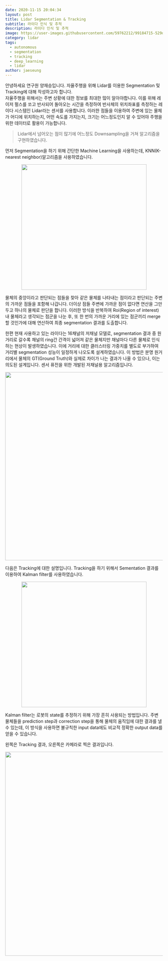 ```yaml
---
date: 2020-11-15 20:04:34
layout: post
title: Lidar Segmentation & Tracking
subtitle: 라이다 인식 및 추적
description: 라이다 인식 및 추적
image: https://user-images.githubusercontent.com/59762212/99184715-529d2d00-2788-11eb-8c1e-ff6be33e5554.png
category: lidar
tags:
  - autonomous
  - segmentation
  - tracking
  - deep_learning
  - lidar
author: jaeseung
---
```

안녕하세요 연구원 양재승입니다. 자율주행을 위해 Lidar를 이용한 Segmentation 및 Tracking에 대해 작성하고자 합니다.  
자율주행을 위해서는 주변 상황에 대한 정보를 최대한 많이 알아야합니다. 이를 위해 레이저 펄스를 쏘고 반사되어 돌아오는 시간을 측정하여 반사체의 위치좌표를 측정하는 레이다 시스템인 Lidar라는 센서를 사용합니다. 이러한 점들을 이용하여 주변에 있는 물체가 어디에 위치하는지, 어떤 속도를 가지는지, 크기는 어느정도인지 알 수 있어야 주행을 위한 데이터로 활용이 가능합니다.  
  

> Lidar에서 넘어오는 점이 많기에 어느정도 Downsampling을 거쳐 알고리즘을 구현하였습니다.  
  
  
먼저 Segmentation을 하기 위해 간단한 Machine Learning을 사용하는데, KNN(K-nearest neighbor)알고리즘을 사용하였습니다.  

<p align="center">
<img src="https://user-images.githubusercontent.com/59762212/99184571-3a78de00-2787-11eb-89d2-c867a9ba6bf3.png" width="400">
</p>

물체의 중앙이라고 판단되는 점들을 찾아 같은 물체를 나타내는 점이라고 판단되는 주변의 가까운 점들을 포함해 나갑니다. 더이상 점들 주변에 가까운 점이 없다면 연산을 그만두고 하나의 물체로 판단을 합니다. 이러한 방식을 반복하여 Roi(Region of interest)내 물체라고 생각되는 점군을 나눈 후, 또 한 번의 가까운 거리에 있는 점군끼리 merge할 것인가에 대해 연산하여 최종 segmentation 결과를 도출합니다.  

한편 현재 사용하고 있는 라이다는 16채널의 저채널 모델로, segmentation 결과 중 원거리로 갈수록 채널의 ring간 간격이 넓어져 같은 물체지만 채널마다 다른 물체로 인식하는 현상이 발생하였습니다. 이에 거리에 대한 클러스터링 가중치를 별도로 부가하여 거리별 segmentation 성능이 일정하게 나오도록 설계하였습니다. 이 방법은 분명 원거리에서 물체의 GT(Ground Truth)와 실제로 차이가 나는 결과가 나올 수 있으나, 이는 의도된 설계입니다. 센서 퓨전을 위한 개발된 저채널용 알고리즘입니다.  

<p align="center">
<img src="https://user-images.githubusercontent.com/59762212/99184715-529d2d00-2788-11eb-8c1e-ff6be33e5554.png" width="600">
</p>  

다음은 Tracking에 대한 설명입니다. Tracking을 하기 위해서 Sementation 결과를 이용하여 Kalman filter를 사용하였습니다.  

<p align="center">
<img src="https://user-images.githubusercontent.com/59762212/99184575-495f9080-2787-11eb-8ebd-0b1049633ac5.png" width="400">
</p>  

Kalman filter는 로봇의 state를 추정하기 위해 가장 흔히 사용되는 방법입니다. 주변 물체들을 prediction step과 correction step을 통해 물체의 움직임에 대한 결과를 낼 수 있는데, 이 방식을 사용하면 불규칙한 input data에도 비교적 정확한 output data를 얻을 수 있습니다.  

왼쪽은 Tracking 결과, 오른쪽은 카메라로 찍은 결과입니다.  

<p align="center">
<img src="https://user-images.githubusercontent.com/59762212/99185054-9f820300-278a-11eb-9897-7285528d8fe5.png" width="650">
</p>  

